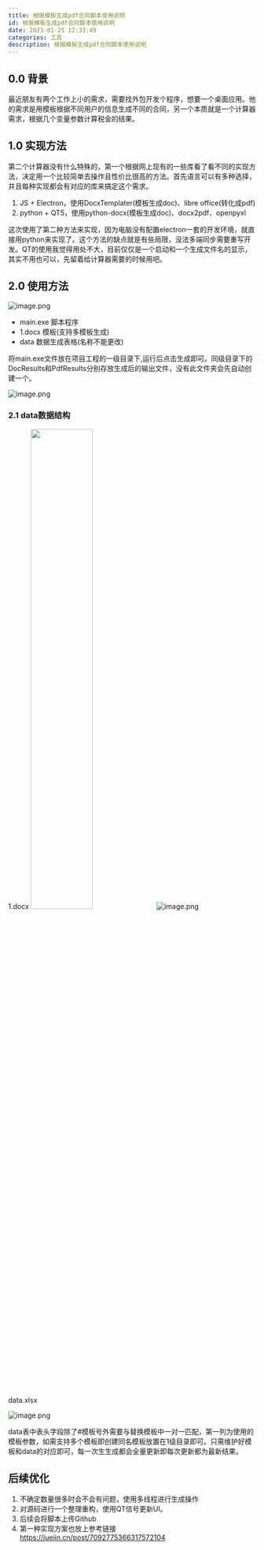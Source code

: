 ```yaml
---
title: 根据模板生成pdf合同脚本使用说明
id: 根据模板生成pdf合同脚本使用说明
date: 2023-01-25 12:33:49
categories: 工具
description: 根据模板生成pdf合同脚本使用说明
---
```


## 0.0 背景
最近朋友有两个工作上小的需求，需要找外包开发个程序，想要一个桌面应用。他的需求是用模板根据不同用户的信息生成不同的合同，另一个本质就是一个计算器需求，根据几个变量参数计算税金的结果。

## 1.0 实现方法
第二个计算器没有什么特殊的，第一个根据网上现有的一些库看了看不同的实现方法，决定用一个比较简单去操作且性价比很高的方法。首先语言可以有多种选择，并且每种实现都会有对应的库来搞定这个需求。

1. JS + Electron，使用DocxTemplater(模板生成doc)、libre office(转化成pdf)
2. python + QT5，使用python-docx(模板生成doc)、docx2pdf、openpyxl

这次使用了第二种方法来实现，因为电脑没有配置electron一套的开发环境，就直接用python来实现了。这个方法的缺点就是有些局限，没法多端同步需要重写开发。QT的使用我觉得用处不大，目前仅仅是一个启动和一个生成文件名的显示，其实不用也可以，先留着给计算器需要的时候用吧。

## 2.0 使用方法

![image.png](https://p3-juejin.byteimg.com/tos-cn-i-k3u1fbpfcp/f9027476954741e9ae101bc2fad3ae69~tplv-k3u1fbpfcp-watermark.image?)

- main.exe 脚本程序
- 1.docx 模板(支持多模板生成)
- data 数据生成表格(名称不能更改)

将main.exe文件放在项目工程的一级目录下,运行后点击生成即可。同级目录下的DocResults和PdfResults分别存放生成后的输出文件，没有此文件夹会先自动创建一个。

![image.png](https://p1-juejin.byteimg.com/tos-cn-i-k3u1fbpfcp/ac77780d65304e988eb490fca8b739ca~tplv-k3u1fbpfcp-watermark.image?)

### 2.1 data数据结构
1.docx
<img src="" alt="" width="50%" />
![image.png](https://p6-juejin.byteimg.com/tos-cn-i-k3u1fbpfcp/65cb6f2814e843e6bcfe873ee2768687~tplv-k3u1fbpfcp-watermark.image?)

data.xlsx

![image.png](https://p1-juejin.byteimg.com/tos-cn-i-k3u1fbpfcp/74d6f586fcf14fd6952df2d63b20a070~tplv-k3u1fbpfcp-watermark.image?)


data表中表头字段除了#模板号外需要与替换模板中一对一匹配，第一列为使用的模板参数，如需支持多个模板即创建同名模板放置在1级目录即可。只需维护好模板和data的对应即可，每一次生生成都会全量更新即每次更新都为最新结果。

## 后续优化
1. 不确定数量很多时会不会有问题，使用多线程进行生成操作
3. 对源码进行一个整理重构，使用QT信号更新UI。
4. 后续会将脚本上传Github
5. 第一种实现方案也放上参考链接 https://juejin.cn/post/7092775366317572104